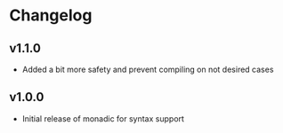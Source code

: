 
# Changelog

## v1.1.0

* Added a bit more safety and prevent compiling on not desired cases

## v1.0.0

* Initial release of monadic for syntax support
